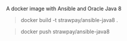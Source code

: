 A docker image with Ansible and Oracle Java 8

> docker build -t strawpay/ansible-java8 .

> docker push strawpay/ansible-java8

